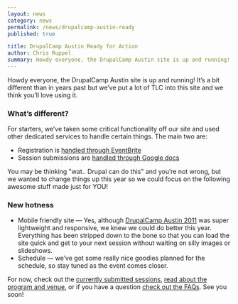 ```yaml
---
layout: news
category: news
permalink: /news/drupalcamp-austin-ready
published: true

title: DrupalCamp Austin Ready for Action
author: Chris Ruppel
summary: Howdy everyone, the DrupalCamp Austin site is up and running! It’s a bit different than in years past but we’ve put a lot of TLC into this site and we think you’ll love using it.
---
```


Howdy everyone, the DrupalCamp Austin site is up and running! It’s a bit different than in years past but we’ve put a lot of TLC into this site and we think you’ll love using it.

### What’s different?

For starters, we’ve taken some critical functionality off our site and used other dedicated services to handle certain things. The main two are:

* Registration is [handled through EventBrite](http://drupalcampaustin.eventbrite.com/)
* Session submissions are [handled through Google docs](http://bit.ly/drupalatx-speak)

You may be thinking "wat.. Drupal can do this" and you’re not wrong, but we wanted to change things up this year so we could focus on the following awesome stuff made just for YOU!

### New hotness

* Mobile friendly site — Yes, although [DrupalCamp Austin 2011](http://2011.drupalcampaustin.org/) was super lightweight and responsive, we knew we could do better this year. Everything has been stripped down to the bone so that you can load the site quick and get to your next session without waiting on silly images or slideshows.
* Schedule — we’ve got some really nice goodies planned for the schedule, so stay tuned as the event comes closer.

For now, check out the [currently submitted sessions](/sessions), [read about the program and venue](/about), or if you have a question [check out the FAQs](/faq). See you soon!
